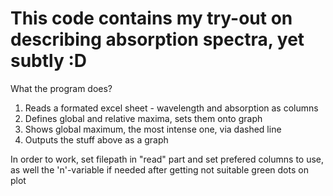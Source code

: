 # This code contains my try-out on describing absorption spectra, yet subtly :D

What the program does?
  1. Reads a formated excel sheet - wavelength and absorption as columns
  2. Defines global and relative maxima, sets them onto graph
  3. Shows global maximum, the most intense one, via dashed line
  4. Outputs the stuff above as a graph

In order to work, set filepath in "read" part and set prefered columns to use, as well the 'n'-variable if needed after getting not suitable green dots on plot
